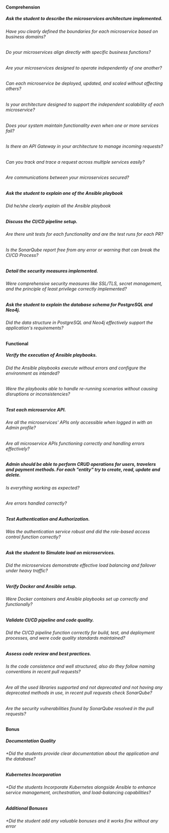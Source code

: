 
#### Comprehension

##### Ask the student to describe the microservices architecture implemented.

###### Have you clearly defined the boundaries for each microservice based on business domains?

###### Do your microservices align directly with specific business functions?

###### Are your microservices designed to operate independently of one another?

###### Can each microservice be deployed, updated, and scaled without affecting others?

###### Is your architecture designed to support the independent scalability of each microservice?

###### Does your system maintain functionality even when one or more services fail?

###### Is there an API Gateway in your architecture to manage incoming requests?

###### Can you track and trace a request across multiple services easily?

###### Are communications between your microservices secured?

##### Ask the student to explain one of the Ansible playbook

###### Did he/she clearly explain all the Ansible playbook

##### Discuss the CI/CD pipeline setup.

###### Are there unit tests for each functionality and are the test runs for each PR?

###### Is the SonarQube report free from any error or warning that can break the CI/CD Process?

##### Detail the security measures implemented.

###### Were comprehensive security measures like SSL/TLS, secret management, and the principle of least privilege correctly implemented?

##### Ask the student to explain the database schema for PostgreSQL and Neo4j.

###### Did the data structure in PostgreSQL and Neo4j effectively support the application's requirements?

#### Functional

##### Verify the execution of Ansible playbooks.

###### Did the Ansible playbooks execute without errors and configure the environment as intended?

###### Were the playbooks able to handle re-running scenarios without causing disruptions or inconsistencies?

##### Test each microservice API.

###### Are all the microservices' APIs only accessible when logged in with an Admin profile?

###### Are all microservice APIs functioning correctly and handling errors effectively?

##### Admin should be able to perform CRUD operations for users, travelers and payment methods. For each "entity" try to create, read, update and delete.

###### Is everything working as expected?

###### Are errors handled correctly?

##### Test Authentication and Authorization.

###### Was the authentication service robust and did the role-based access control function correctly?

##### Ask the student to Simulate load on microservices.

###### Did the microservices demonstrate effective load balancing and failover under heavy traffic?

##### Verify Docker and Ansible setup.

###### Were Docker containers and Ansible playbooks set up correctly and functionally?

##### Validate CI/CD pipeline and code quality.

###### Did the CI/CD pipeline function correctly for build, test, and deployment processes, and were code quality standards maintained?

##### Assess code review and best practices.

###### Is the code consistence and well structured, also do they follow naming conventions in recent pull requests?

###### Are all the used libraries supported and not deprecated and not having any deprecated methods in use, in recent pull requests check SonarQube?

###### Are the security vulnerabilities found by SonarQube resolved in the pull requests?

#### Bonus

##### Documentation Quality

###### +Did the students provide clear documentation about the application and the database?

##### Kubernetes Incorporation

###### +Did the students Incorporate Kubernetes alongside Ansible to enhance service management, orchestration, and load-balancing capabilities?

##### Additional Bonuses

###### +Did the student add any valuable bonuses and it works fine without any error 
